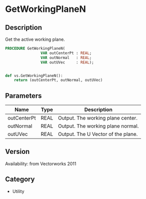 # GetWorkingPlaneN

## Description
Get the active working plane.

```pascal
PROCEDURE GetWorkingPlaneN(
				VAR outCenterPt : REAL;
				VAR outNormal   : REAL;
				VAR outUVec     : REAL);
```

```python

def vs.GetWorkingPlaneN():
    return (outCenterPt, outNormal, outUVec)
```

## Parameters
|Name|Type|Description|
|---|---|---|
|outCenterPt|REAL|Output. The working plane center.|
|outNormal|REAL|Output. The working plane normal.|
|outUVec|REAL|Output. The U Vector of the plane.|

## Version
Availability: from Vectorworks 2011
## Category
* Utility

